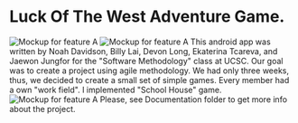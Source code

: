 # Luck Of The West Adventure Game.
![Mockup for feature A](https://github.com/Katy-katy/Pac-Man-as-an-AI-Agent-search-/blob/master/dfs.png)
![Mockup for feature A](https://github.com/Katy-katy/Pac-Man-as-an-AI-Agent-search-/blob/master/dfs.png)
This android app was written by Noah Davidson, Billy Lai, Devon Long, Ekaterina Tcareva, and Jaewon Jungfor for the "Software Methodology" class at UCSC. 
Our goal was to create a project using agile methodology. We had only three weeks, thus, we decided to create a small set of simple games. Every member had a own "work field". 
I implemented "School House" game. 
![Mockup for feature A](https://github.com/Katy-katy/Pac-Man-as-an-AI-Agent-search-/blob/master/dfs.png)
Please, see Documentation folder to get more info about the project.
